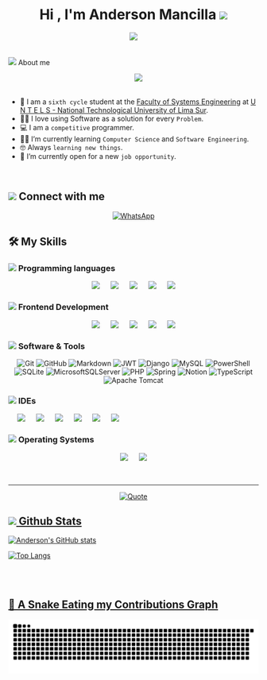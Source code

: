 <h1 align="center">Hi , I'm Anderson Mancilla <img src="https://media.giphy.com/media/hvRJCLFzcasrR4ia7z/giphy.gif" width="35"></h1>
<p align="center">
  <a href="https://github.com/DenverCoder1/readme-typing-svg"><img src="https://readme-typing-svg.herokuapp.com?font=Time+New+Roman&color=%23C8BE25&size=25&center=true&vCenter=true&width=600&height=100&lines=Software+Engineer+@bld.ai;Computer+Science+Student;Competitive+Programmer;2x+ACPC+Finalist;Expert+on+Codeforces;Division+1+on+Codechef+(5+Stars);4+Kyu+on+Atcoder;Always+learning+new+things"></a>
</p>


<br>	
 <picture> <img src = "https://github.com/7oSkaaa/7oSkaaa/blob/main/Images/about_me.gif?raw=true" width = 50px> </picture> About me

<picture> <img align="right" src="https://github.com/7oSkaaa/7oSkaaa/blob/main/Images/Right_Side.gif?raw=true" width = 250px></picture>


<br><br>
<!--I am a `sixth cycle` student at the [Faculty of Systems Engineering](https://admision-untels.mediactiva.pe/wp-content/uploads/2021/07/ingenieria-de-sistemas.pdf) at [National Technological University of Lima Sur](https://www.untels.edu.pe/). -->
- :school: I am a `sixth cycle` student at the [Faculty of Systems Engineering](https://admision-untels.mediactiva.pe/wp-content/uploads/2021/07/ingenieria-de-sistemas.pdf) at [U N T E L S - National Technological University of Lima Sur](https://www.untels.edu.pe/).
- :technologist: I love using Software as a solution for every `Problem`.
- :computer: I am a `competitive` programmer.
- :student: I’m currently learning `Computer Science` and `Software Engineering`.
- :nerd_face: Always `learning new things`.
- :thinking: I’m currently open for a new `job opportunity`.
<br>


## <picture> <img src="https://github.com/7oSkaaa/7oSkaaa/blob/main/Images/Connect-with-me.gif?raw=true" width="100px"> </picture> Connect with me


<div align="center">

  [![WhatsApp](https://img.shields.io/badge/WhatsApp-25D366?style=for-the-badge&logo=whatsapp&logoColor=white)](https://wa.me/961674203)	
</div>




## 🛠️ My Skills


### <picture> <img src = "https://github.com/7oSkaaa/7oSkaaa/blob/main/Images/Programming_Languages.gif?raw=true" width = 50px>  </picture> Programming languages
<p align="center">
  <a href="https://www.python.org"><img src="https://skillicons.dev/icons?i=python" /></a>
  &emsp;
  <a href="https://developer.mozilla.org/en-US/docs/Web/JavaScript"><img src="https://skillicons.dev/icons?i=javascript" /></a>
  &emsp;
  <a href="https://www.java.com"><img src="https://skillicons.dev/icons?i=java" /></a>
  &emsp;
  <a href="https://www.cprogramming.com/"><img src="https://skillicons.dev/icons?i=c" /></a>
  &emsp;
  <a href="https://www.w3schools.com/cpp/"><img src="https://skillicons.dev/icons?i=cpp" /></a>
</p>


### <picture> <img src = "https://github.com/7oSkaaa/7oSkaaa/blob/main/Images/Front_End.gif?raw=true" width = 50px>  </picture> Frontend Development
<p align="center">
  <a href="https://www.w3.org/html/"><img src="https://skillicons.dev/icons?i=html" /></a>
  &emsp;
  <a href="https://www.w3schools.com/css/"><img src="https://skillicons.dev/icons?i=css" /></a>
  &emsp;
  <a href="https://developer.mozilla.org/en-US/docs/Web/JavaScript"><img src="https://skillicons.dev/icons?i=javascript" /></a>
  &emsp;
  <a href="https://es.legacy.reactjs.org/docs/getting-started.html"><img src="https://skillicons.dev/icons?i=react" /></a>
  &emsp;
  <a href="https://angular.io/docs"><img src="https://skillicons.dev/icons?i=angular" /></a>
</p>

 ### <picture> <img src = "https://github.com/7oSkaaa/7oSkaaa/blob/main/Images/Software_Tools.gif?raw=true" width = 50px>  </picture> Software & Tools
 
<div align="center">
  

  ![Git](https://img.shields.io/badge/git-%23F05033.svg?style=for-the-badge&logo=git&logoColor=white)
  ![GitHub](https://img.shields.io/badge/github-%23121011.svg?style=for-the-badge&logo=github&logoColor=white)
  ![Markdown](https://img.shields.io/badge/markdown-%23000000.svg?style=for-the-badge&logo=markdown&logoColor=white)
  ![JWT](https://img.shields.io/badge/JWT-black?style=for-the-badge&logo=JSON%20web%20tokens)
  ![Django](https://img.shields.io/badge/django-%23092E20.svg?style=for-the-badge&logo=django&logoColor=white)
  ![MySQL](https://img.shields.io/badge/mysql-4479A1.svg?style=for-the-badge&logo=mysql&logoColor=white)
  ![PowerShell](https://img.shields.io/badge/PowerShell-%235391FE.svg?style=for-the-badge&logo=powershell&logoColor=white)
  ![SQLite](https://img.shields.io/badge/sqlite-%2307405e.svg?style=for-the-badge&logo=sqlite&logoColor=white)
  ![MicrosoftSQLServer](https://img.shields.io/badge/Microsoft%20SQL%20Server-CC2927?style=for-the-badge&logo=microsoft%20sql%20server&logoColor=white)
  ![PHP](https://img.shields.io/badge/php-%23777BB4.svg?style=for-the-badge&logo=php&logoColor=white)
  ![Spring](https://img.shields.io/badge/spring-%236DB33F.svg?style=for-the-badge&logo=spring&logoColor=white)
  ![Notion](https://img.shields.io/badge/Notion-%23000000.svg?style=for-the-badge&logo=notion&logoColor=white)
  ![TypeScript](https://img.shields.io/badge/typescript-%23007ACC.svg?style=for-the-badge&logo=typescript&logoColor=white)
  ![Apache Tomcat](https://img.shields.io/badge/apache%20tomcat-%23F8DC75.svg?style=for-the-badge&logo=apache-tomcat&logoColor=black)

</div>


 ### <picture> <img src = "https://github.com/7oSkaaa/7oSkaaa/blob/main/Images/IDEs.gif?raw=true" width = 50px>  </picture> IDEs
<p align="center">

  &emsp;
  <a href="https://www.w3.org/html/"><img src="https://skillicons.dev/icons?i=jetbrains" /></a>
  &emsp;
  <a href="https://www.w3.org/html/"><img src="https://skillicons.dev/icons?i=vscode" /></a>
  &emsp;
  <a href="https://www.w3.org/html/"><img src="https://skillicons.dev/icons?i=eclipse" /></a>
  &emsp;
  <a href="https://www.w3.org/html/"><img src="https://skillicons.dev/icons?i=idea" /></a>
  &emsp;
  <a href="https://www.w3.org/html/"><img src="https://skillicons.dev/icons?i=pycharm" /></a>
  &emsp;
  <a href="https://www.w3.org/html/"><img src="https://skillicons.dev/icons?i=maven" /></a>
	
</p>


 ### <picture> <img src = "https://github.com/7oSkaaa/7oSkaaa/blob/main/Images/OS.gif?raw=true" width = 50px>  </picture> Operating Systems
<p align="center">
  <a href="https://www.w3.org/html/"><img src="https://skillicons.dev/icons?i=linux" /></a>
  &emsp;
  <a href="https://developer.mozilla.org/en-US/docs/Web/JavaScript"><img src="https://skillicons.dev/icons?i=windows" /></a>
</p>
 

<br> 

---

<p align = "center">
	<a href="https://github.com/piyushsuthar/github-readme-quotes"> <img alt = "Quote" src="https://quotes-github-readme.vercel.app/api?type=horizontal&theme=dark&animation=grow_out_in&quoteCategory=programming">
</p>

## <picture> <img src = "https://github.com/7oSkaaa/7oSkaaa/blob/main/Images/Statistics.gif?raw=true" width = 50px>  </picture> Github Stats

![Anderson's GitHub stats](https://github-readme-stats.vercel.app/api?username=adrs1166ma&show_icons=true&theme=dark)

![Top Langs](https://github-readme-stats.vercel.app/api/top-langs/?username=adrs1166ma&layout=compact&theme=dark)

</br></br>
	
## 🐍 A Snake Eating my Contributions Graph
	
<p align = "center">
	<img src = "https://github.com/7oSkaaa/7oSkaaa/blob/output/github-contribution-grid-snake.svg?" alt = "Snake Game"/>
</p>
